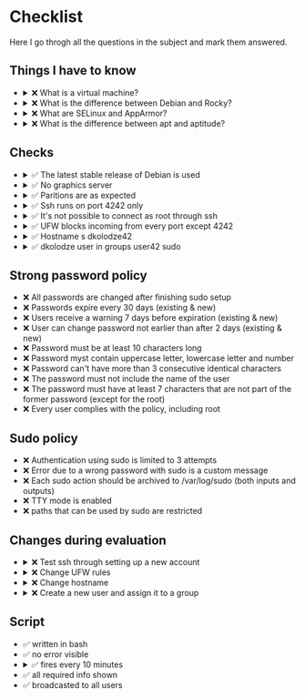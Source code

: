 # Checklist

Here I go throgh all the questions in the subject and mark them answered.

## Things I have to know

* <details>
  <summary> ❌ What is a virtual machine?</summary>

  Something-something, everything emulated. Heavier than a docker container.
  </details>
* <details>
  <summary> ❌ What is the difference between Debian and Rocky?</summary>

  Meh, they are both Linux. Rocky seems to be more difficult.
  </details>
* <details>
  <summary> ❌ What are SELinux and AppArmor?</summary>

  Something-something security.
  </details>
* <details>
  <summary> ❌ What is the difference between apt and aptitude?</summary>

  Different interfaces for package management. `apt-get` is lower level than `apt`.
  </details>

## Checks

* <details>
  <summary> ✅ The latest stable release of Debian is used</summary>

  I don't know, how to check it reliably. Nothing better than `hostnamectl` or `uname -a`.
  </details>
* <details>
  <summary> ✅ No graphics server</summary>

  `apt list --installed | grep xorg` to check.
  Also can check for alternative graphics like Wayland in installed packages.
  </details>
* <details>
  <summary> ✅ Paritions are as expected </summary>

  `lsblk` to check. I even added the sr0 (CD-rom) back.
  </details>
* <details>
  <summary> ✅ Ssh runs on port 4242 only </summary>
  `systemctl status sshd` to check.
  </details>
* <details>
  <summary> ✅ It's not possible to connect as root through ssh </summary>

  `sshd -T` to check for active settings. Also can just try to ssh as root.
  </details>
* <details>
  <summary> ✅ UFW blocks incoming from every port except 4242 </summary>

  `ufw status verbose` to check.
  </details>
* <details>
  <summary> ✅ Hostname s dkolodze42 </summary>

  `hostnamectl` to check
  </details>
* <details>
  <summary> ✅ dkolodze user in groups user42 sudo </summary>

  `groups dkolodze` to check
  </details>

## Strong password policy

* ❌ All passwords are changed after finishing sudo setup
* ❌ Passwords expire every 30 days (existing & new)
* ❌ Users receive a warning 7 days before expiration (existing & new)
* ❌ User can change password not earlier than after 2 days (existing & new)
* ❌ Password must be at least 10 characters long
* ❌ Password myst contain uppercase letter, lowercase letter and number
* ❌ Password can't have more than 3 consecutive identical characters
* ❌ The password must not include the name of the user
* ❌ The password must have at least 7 characters that are not part of the former password (except for the root)
* ❌ Every user complies with the policy, including root

## Sudo policy

* ❌ Authentication using sudo is limited to 3 attempts
* ❌ Error due to a wrong password with sudo is a custom message
* ❌ Each sudo action should be archived to /var/log/sudo (both inputs and outputs)
* ❌ TTY mode is enabled
* ❌ paths that can be used by sudo are restricted

## Changes during evaluation

* <details>
  <summary> ❌ Test ssh through setting up a new account </summary>

  `adduser` something-something. Check that password policy is respected.
  </details>
* <details>
  <summary> ❌ Change UFW rules </summary>

  `ufw` ??
  </details>
* <details>
  <summary> ❌ Change hostname </summary>

  `hostnamectl --set-hostname` ??
  </details>
* <details>
  <summary> ❌ Create a new user and assign it to a group </summary>

  `adduser` something-something. Check that password policy is respected.
  </details>

## Script

* ✅ written in bash
* ✅ no error visible
* <details>
  <summary> ✅ fires every 10 minutes </summary>
  `crontab -e` under root user
  </details>
* ✅ all required info shown
* ✅ broadcasted to all users

